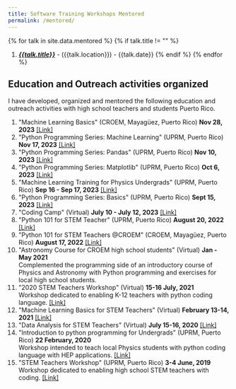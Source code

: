 ```yaml
--- 
title: Software Training Workshops Mentored
permalink: /mentored/
---
```



{% for talk in site.data.mentored %}
{% if talk.title != "" %}
1. [*__{{talk.title}}__*]({{talk.url}}) - ({{talk.location}}) - {{talk.date}} 
{% endif %}
{% endfor %}


## Education and Outreach activities organized

I have developed, organized and mentored the following education and outreach activities with high school teachers and students Puerto Rico.

1. "Machine Learning Basics" (CROEM, Mayagüez, Puerto Rico) **Nov 28, 2023** [\[Link\]](https://indico.cern.ch/event/1353933/)
1. "Python Programming Series: Machine Learning" (UPRM, Puerto Rico)  **Nov 17, 2023** [\[Link\]](https://indico.cern.ch/event/1353942/)
2. "Python Programming Series: Pandas" (UPRM, Puerto Rico) **Nov 10, 2023** [\[Link\]](https://indico.cern.ch/event/1353941/)
3. "Python Programming Series: Matplotlib" (UPRM, Puerto Rico) **Oct 6, 2023** [\[Link\]](https://indico.cern.ch/event/1353937/)
4. "Machine Learning Training for Physics Undergrads" (UPRM, Puerto Rico) **Sep 16 - Sep 17, 2023** [\[Link\]](https://indico.cern.ch/event/1327230/)
5. "Python Programming Series: Basics" (UPRM, Puerto Rico) **Sept 15, 2023** [\[Link\]](https://indico.cern.ch/event/1353934/)
6. "Coding Camp" (Virtual) **July 10 - July 12, 2023** [\[Link\]](https://indico.cern.ch/event/1305236/)
7.  "Python 101 for STEM Teacher" (UPRM, Puerto Rico) **August 20, 2022** [\[Link\]](https://indico.cern.ch/event/1180502/)
8.  "Python 101 for STEM Teachers @CROEM" (CROEM, Mayagüez, Puerto Rico) **August 17, 2022** [\[Link\]](https://indico.cern.ch/event/1188757/)
9.  "Astronomy Course for CROEM high school students" (Virtual) **Jan - May 2021**  
    Complemented the programming side of an introductory course of Physics and Astronomy with Python programming and exercises for local high school students.
10. "2020 STEM Teachers Workshop" (Virtual) **15-16 July, 2021**  
    Workshop dedicated to enabling K-12 teachers with python coding language. [\[Link\]](https://indico.cern.ch/event/860466/)
11. "Machine Learning Basics for STEM Teachers" (Virtual) **February 13-14, 2021** [\[Link\]](https://indico.cern.ch/event/998732/)
12. "Data Analysis for STEM Teachers" (Virtual) **July 15-16, 2020** [\[Link\]](https://indico.cern.ch/event/927162/)
13. "Introduction to python programming for Undergrads" (UPRM, Puerto Rico) **22 February, 2020**  
    Workshop intended to teach local Physics students with python coding language with HEP applications. [\[Link\]](https://indico.cern.ch/event/891702/timetable/?view=standard)
14. "STEM Teachers Workshop" (UPRM, Puerto Rico) **3-4 June, 2019**  
    Workshop dedicated to enabling high school STEM teachers with coding. [\[Link\]](https://indico.cern.ch/event/817539/)